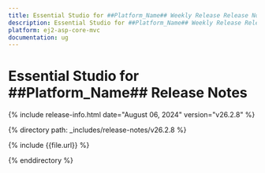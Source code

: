 ```yaml
---
title: Essential Studio for ##Platform_Name## Weekly Release Release Notes  
description: Essential Studio for ##Platform_Name## Weekly Release Release Notes  
platform: ej2-asp-core-mvc
documentation: ug
---
```


# Essential Studio for ##Platform_Name##  Release Notes  

{% include release-info.html date="August 06, 2024"  version="v26.2.8" %}

{% directory path: _includes/release-notes/v26.2.8 %}

{% include {{file.url}} %}

{% enddirectory %}